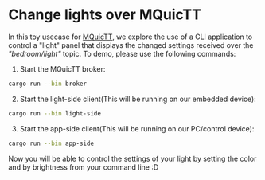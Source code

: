 # Change lights over MQuicTT

In this toy usecase for [MQuicTT](https://github.com/mquictt/mquictt), we explore the use of a CLI application to control a "light" panel that displays the changed settings received over the _"bedroom/light"_ topic. To demo, please use the following commands:
1. Start the MQuicTT broker: 
```sh
cargo run --bin broker
```
2. Start the light-side client(This will be running on our embedded device):
```sh
cargo run --bin light-side
```
3. Start the app-side client(This will be running on our PC/control device):
```sh
cargo run --bin app-side
```

Now you will be able to control the settings of your light by setting the color and by brightness from your command line :D
